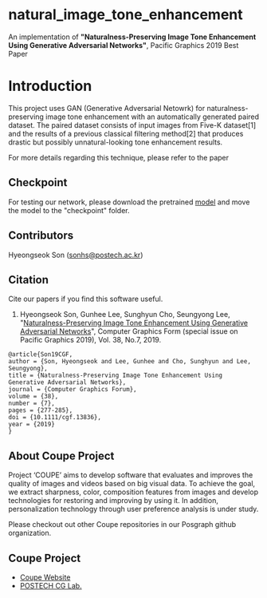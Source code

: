 # natural_image_tone_enhancement
An implementation of <b>"Naturalness-Preserving Image Tone Enhancement Using Generative Adversarial Networks"</b>, Pacific Graphics 2019 Best Paper

# Introduction
This project uses GAN (Generative Adversarial Netowrk) for naturalness-preserving image tone enhancement with an automatically generated paired dataset. The paired dataset consists of input images from Five-K dataset[1] and the results of a previous classical filtering method[2] that produces drastic but possibly unnatural-looking tone enhancement results.

For more details regarding this technique, please refer to the paper

## Checkpoint
For testing our network, please download the pretrained [model](https://drive.google.com/open?id=1oN6501xXOpJHqPZCdkQ52IUcrjuEzYob) and move the model to the "checkpoint" folder.

## Contributors
Hyeongseok Son (sonhs@postech.ac.kr)

## Citation
Cite our papers if you find this software useful.<br>
1. Hyeongseok Son, Gunhee Lee, Sunghyun Cho, Seungyong Lee, "[Naturalness-Preserving Image Tone Enhancement Using Generative Adversarial Networks](http://cg.postech.ac.kr/research/natural_tone_enhancement/)", Computer Graphics Form (special issue on Pacific Graphics 2019), Vol. 38, No.7, 2019. 

```
@article{Son19CGF,
author = {Son, Hyeongseok and Lee, Gunhee and Cho, Sunghyun and Lee, Seungyong},
title = {Naturalness-Preserving Image Tone Enhancement Using Generative Adversarial Networks},
journal = {Computer Graphics Forum},
volume = {38},
number = {7},
pages = {277-285},
doi = {10.1111/cgf.13836},
year = {2019}
}
```


## About Coupe Project
Project ‘COUPE’ aims to develop software that evaluates and improves the quality of images and videos based on big visual data. To achieve the goal, we extract sharpness, color, composition features from images and develop technologies for restoring and improving by using it. In addition, personalization technology through user preference analysis is under study.

Please checkout out other Coupe repositories in our Posgraph github organization.

## Coupe Project
* [Coupe Website](http://coupe.postech.ac.kr/)
* [POSTECH CG Lab.](http://cg.postech.ac.kr/)
